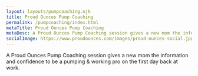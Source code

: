 ```yaml
---
layout: layouts/pumpcoaching.njk
title: Proud Ounces Pump Coaching
permalink: /pumpcoaching/index.html
metaTitle: Proud Ounces Pump Coaching
metaDesc: A Proud Ounces Pump Coaching session gives a new mom the information and confidence to be a pumping & working pro on the first day back at work. Book a session or sign-up to bring Pump Coaching to your employees.
socialImage: https://www.proudounces.com/images/proud-ounces-social.jpg
---
```

A Proud Ounces Pump Coaching session gives a new mom the information and confidence to be a pumping & working pro on the first day back at work. 